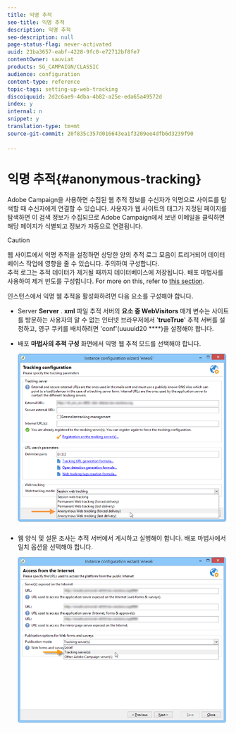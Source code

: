 ```yaml
---
title: 익명 추적
seo-title: 익명 추적
description: 익명 추적
seo-description: null
page-status-flag: never-activated
uuid: 21ba3657-eabf-4228-9fc0-e72712bf8fe7
contentOwner: sauviat
products: SG_CAMPAIGN/CLASSIC
audience: configuration
content-type: reference
topic-tags: setting-up-web-tracking
discoiquuid: 2d2c6ae9-4dba-4b82-a25e-eda65a49572d
index: y
internal: n
snippet: y
translation-type: tm+mt
source-git-commit: 20f835c357d016643ea1f3209ee4dfb6d3239f90

---
```



# 익명 추적{#anonymous-tracking}

Adobe Campaign을 사용하면 수집된 웹 추적 정보를 수신자가 익명으로 사이트를 탐색할 때 수신자에게 연결할 수 있습니다. 사용자가 웹 사이트의 태그가 지정된 페이지를 탐색하면 이 검색 정보가 수집되므로 Adobe Campaign에서 보낸 이메일을 클릭하면 해당 페이지가 식별되고 정보가 자동으로 연결됩니다.

>[!CAUTION]
>
>웹 사이트에서 익명 추적을 설정하면 상당한 양의 추적 로그 모음이 트리거되어 데이터베이스 작업에 영향을 줄 수 있습니다. 주의하여 구성합니다.\
>추적 로그는 추적 데이터가 제거될 때까지 데이터베이스에 저장됩니다. 배포 마법사를 사용하여 제거 빈도를 구성합니다. For more on this, refer to [this section](../../installation/using/deploying-an-instance.md#purging-data).

인스턴스에서 익명 웹 추적을 활성화하려면 다음 요소를 구성해야 합니다.

* Server **Server** . **xml** 파일 추적 서버의 **요소 중 WebVisitors** 매개 변수는 사이트를 방문하는 사용자의 알 수 없는 인터넷 브라우저에서 &#39;**trueTrue**&#39; 추적 서버를 설정하고, 영구 쿠키를 배치하려면 &#39;conf&#39;(uuuuid20 ****)을 설정해야 합니다.
* 배포 **마법사의 추적 구성** 화면에서 익명 웹 추적 모드를 선택해야 합니다.

   ![](assets/webtracking_anonymous_set.png)

* 웹 양식 및 설문 조사는 추적 서버에서 게시하고 실행해야 합니다. 배포 마법사에서 일치 옵션을 선택해야 합니다.

   ![](assets/webtracking_publication_set_for_webapps.png)

